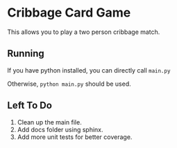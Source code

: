 Cribbage Card Game
===

This allows you to play a two person cribbage match.

Running
---

If you have python installed, you can directly call ```main.py```

Otherwise, ```python main.py``` should be used.

Left To Do
---
1. Clean up the main file.
2. Add docs folder using sphinx.
3. Add more unit tests for better coverage.
